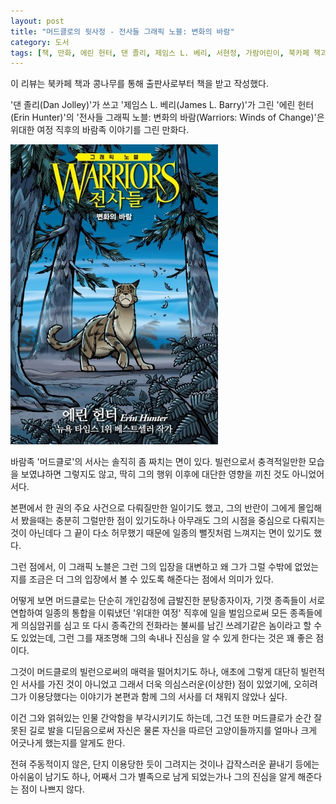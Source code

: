 ```yaml
---
layout: post
title: "머드클로의 뒷사정 - 전사들 그래픽 노블: 변화의 바람"
category: 도서
tags: [책, 만화, 에린 헌터, 댄 졸리, 제임스 L. 베리, 서현정, 가람어린이, 북카페 책과 콩나무, 서평]
---
```


<div class="im im-info">
이 리뷰는 북카페 책과 콩나무를 통해 출판사로부터 책을 받고 작성했다.
</div>

'댄 졸리(Dan Jolley)'가 쓰고
'제임스 L. 베리(James L. Barry)'가 그린
'에린 헌터(Erin Hunter)'의
'전사들 그래픽 노블: 변화의 바람(Warriors: Winds of Change)'은
위대한 여정 직후의 바람족 이야기를 그린 만화다.

![표지](/images/comic/warriors-graphic-novel-winds-of-change-comic-book.jpg)

바람족 '머드클로'의 서사는 솔직히 좀 짜치는 면이 있다.
빌런으로서 충격적일만한 모습을 보였냐하면 그렇지도 않고,
딱히 그의 행위 이후에 대단한 영향을 끼친 것도 아니었어서다.

본편에서 한 권의 주요 사건으로 다뤄질만한 일이기도 했고,
그의 반란이 그에게 몰입해서 봤을때는 충분히 그럴만한 점이 있기도하나
아무래도 그의 시점을 중심으로 다뤄지는 것이 아닌데다
그 끝이 다소 허무했기 때문에
일종의 뻘짓처럼 느껴지는 면이 있기도 했다.

그런 점에서, 이 그래픽 노블은 그런 그의 입장을 대변하고
왜 그가 그럴 수밖에 없었는지를
조금은 더 그의 입장에서 볼 수 있도록 해준다는 점에서 의미가 있다.

어떻게 보면 머드클로는 단순히 개인감정에 급발진한 분탕종자이자,
기껏 종족들이 서로 연합하여 일종의 통합을 이뤄냈던 '위대한 여정' 직후에 일을 벌임으로써
모든 종족들에게 의심암귀를 심고 또 다시 종족간의 전화라는 불씨를 남긴 쓰레기같은 놈이라고 할 수도 있었는데,
그런 그를 재조명해
그의 속내나 진심을 알 수 있게 한다는 것은 꽤 좋은 점이다.

그것이 머드클로의 빌런으로써의 매력을 떨어치기도 하나,
애초에 그렇게 대단히 빌런적인 서사를 가진 것이 아니었고
그래서 더욱 의심스러운(이상한) 점이 있었기에,
오히려 그가 이용당했다는 이야기가 본편과 함께 그의 서사를 더 채워지 않았나 싶다.

이건 그와 얽혀있는 인물 간악함을 부각시키기도 하는데,
그건 또한 머드클로가 순간 잘못된 길로 발을 디딛음으로써
자신은 물론 자신을 따르던 고양이들까지를 얼마나 크게 어긋나게 했는지를 알게도 한다.

전혀 주동적이지 않은, 단지 이용당한 듯이 그려지는 것이나 갑작스러운 끝내기 등에는 아쉬움이 남기도 하나,
어째서 그가 별족으로 남게 되었는가나
그의 진심을 알게 해준다는 점이 나쁘지 않다.
